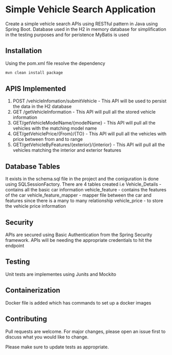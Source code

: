 # Simple Vehicle Search Application

Create a simple vehicle search APIs using RESTful pattern in Java using Spring Boot. Database used in the H2 in memory database for simplification in the testing purposes and for peristence MyBatis is used

## Installation

Using the pom.xml file resolve the dependency

```bash
mvn clean install package
```

## APIS Implemented

1. POST /vehicleInfomation/submitVehicle - This API will be used to persist the data in the H2 database
2. GET /getVehicleInformation - This API will pull all the stored vehicle information
3. GET/getVehicleModelName/{modelName} - This API will pull all the vehicles with the matching model name
4. GET/getVehiclePrice/{From}/{TO} - This API will pull all the vehicles with price between from and to range
5. GET/getVehicleByFeatures/{exterior}/{interior} - This API will pull all the vehicles matching the interior and exterior features

## Database Tables
It exists in the schema.sql file in the project and the coniguration is done using SQLSessionFactory. There are 4 tables created i.e 
Vehicle_Details - contains all the basic car information 
vehicle_feature - contains the features of the car 
vehicle_feature_mapper - mapper file between the car and features since there is a many to many relationship
vehicle_price - to store the vehicle price information

## Security
APIs are secured using Basic Authentication from the Spring Security framework. APIs will be needing the appropriate credentials to hit the endpoint

## Testing
Unit tests are implementes using Junits and Mockito

## Containerization
Docker file is added which has commands to set up a docker images

## Contributing
Pull requests are welcome. For major changes, please open an issue first to discuss what you would like to change.

Please make sure to update tests as appropriate.
